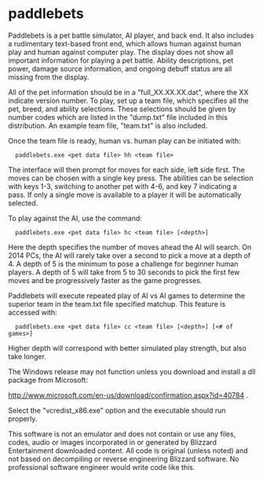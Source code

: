paddlebets
==========
Paddlebets is a pet battle simulator, AI player, and back end.  It also includes a rudimentary text-based front end, which allows human against human play and human against computer play.  The display does not show all  important information for playing a pet battle.  Ability descriptions, pet power, damage source information, and ongoing debuff status are all missing from the display.

All of the pet information should be in a "full_XX.XX.XX.dat", where the XX indicate version number.  To play, set up a team file, which specifies all the pet, breed, and ability selections.  These selections should be given by number codes which are listed in the "dump.txt" file included in this distribution. An example team file, "team.txt" is also included.

Once the team file is ready, human vs. human play can be initiated with:

      paddlebets.exe <pet data file> hh <team file>
      
The interface will then prompt for moves for each side, left side first.  The moves can be chosen with a single key press.  The abilities can be selection with keys 1-3, switching to another pet with 4-6, and key 7 indicating a pass.  If only a single move is available to a player it will be automatically selected.

To play against the AI, use the command:

      paddlebets.exe <pet data file> hc <team file> [<depth>]
      
Here the depth specifies the number of moves ahead the AI will search.  On 2014 PCs, the AI will rarely take over a second to pick a move at a depth of 4.  A depth of 5 is the minimum to pose a challenge for beginner human players.  A depth of 5 will take from 5 to 30 seconds to pick the first few moves and be progressively faster as the game progresses.

Paddlebets will execute repeated play of AI vs AI games to determine the superior team in the team.txt file specified matchup.  This feature is accessed with:

      paddlebets.exe <pet data file> cc <team file> [<depth>] [<# of games>]
      
Higher depth will correspond with better simulated play strength, but also take longer.

The Windows release may not function unless you download and install a dll package from Microsoft:

http://www.microsoft.com/en-us/download/confirmation.aspx?id=40784 .

Select the "vcredist_x86.exe" option and the executable should run properly.

This software is not an emulator and does not contain or use any files, codes, audio or images incorporated in or generated by Blizzard Entertainment downloaded content.  All code is original (unless noted) and not based on decompiling or reverse engineering Blizzard software.  No professional software engineer would write code like this.

